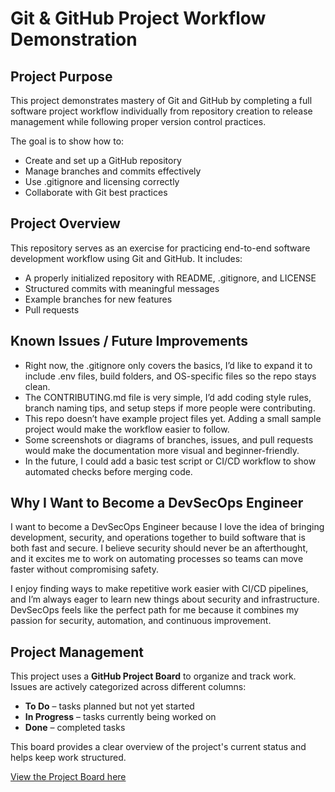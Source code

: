 # Git & GitHub Project Workflow Demonstration

## Project Purpose
This project demonstrates mastery of Git and GitHub by completing a full software project workflow individually from repository creation to release management while following proper version control practices.

The goal is to show how to:
- Create and set up a GitHub repository
- Manage branches and commits effectively
- Use .gitignore and licensing correctly
- Collaborate with Git best practices

## Project Overview
This repository serves as an exercise for practicing end-to-end software development workflow using Git and GitHub.
It includes:
- A properly initialized repository with README, .gitignore, and LICENSE
- Structured commits with meaningful messages
- Example branches for new features
- Pull requests

## Known Issues / Future Improvements

- Right now, the .gitignore only covers the basics, I’d like to expand it to include .env files, build folders, and OS-specific files so the repo stays clean.
- The CONTRIBUTING.md file is very simple, I’d add coding style rules, branch naming tips, and setup steps if more people were contributing.
- This repo doesn’t have example project files yet. Adding a small sample project would make the workflow easier to follow.
- Some screenshots or diagrams of branches, issues, and pull requests would make the documentation more visual and beginner-friendly.
- In the future, I could add a basic test script or CI/CD workflow to show automated checks before merging code.

## Why I Want to Become a DevSecOps Engineer
I want to become a DevSecOps Engineer because I love the idea of bringing development, security, and operations together to build software that is both fast and secure. I believe security should never be an afterthought, and it excites me to work on automating processes so teams can move faster without compromising safety.

I enjoy finding ways to make repetitive work easier with CI/CD pipelines, and I’m always eager to learn new things about security and infrastructure. DevSecOps feels like the perfect path for me because it combines my passion for security, automation, and continuous improvement.

## Project Management

This project uses a **GitHub Project Board** to organize and track work.  
Issues are actively categorized across different columns:  
- **To Do** – tasks planned but not yet started  
- **In Progress** – tasks currently being worked on 
- **Done** – completed tasks

This board provides a clear overview of the project's current status and helps keep work structured.  

[View the Project Board here](https://github.com/users/asmaahardawa/projects/1/views/1)
